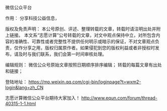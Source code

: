 微信公众平台

作用：
分享科技公益信息，

版权及免责声明：
本公号原创、评述、整理转载的文章，转载时请注明出处并附上链接。
本文系“志愿计算”公号转载的文章，对文中观点保持中立，对所包含内容的准确性、可靠性或者完整性不提供任何明示或暗示的保证，不对文章观点负责，仅作分享之用，版权归属原作者。如果侵犯到您的版权利益或者非授权时发布，请及时与我们联系，我们会第一时间审核处理。

编辑规则：
微信公众号原始文章按照日期顺序排序编辑；
转载的每篇文章有出处和链接；


登陆地址：
https://mp.weixin.qq.com/cgi-bin/loginpage?t=wxm2-login&lang=zh_CN

志愿计算微信公众平台期待大家加入！
http://www.equn.com/forum/thread-40315-1-1.html